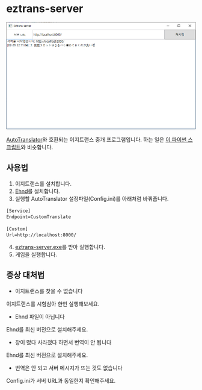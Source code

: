 # eztrans-server

[![프로그램 창 이미지](doc/main-window.png)](##eztrans-server)

[AutoTranslator](https://github.com/bbepis/XUnity.AutoTranslator)와 호환되는 이지트랜스 중개 프로그램입니다.
하는 일은 [이 파이썬 스크립트](https://github.com/HelloKS/ezTransWeb)와 비슷합니다.


## 사용법
1. 이지트랜스를 설치합니다.
2. [Ehnd](https://blog.naver.com/waltherp38/221062272423)를 설치합니다.
3. 실행할 AutoTranslator 설정파일(Config.ini)를 아래처럼 바꿔줍니다.
```
[Service]
Endpoint=CustomTranslate

[Custom]
Url=http://localhost:8000/
```
4. [eztrans-server.exe](https://github.com/nanikit/eztrans-server/releases)를 받아 실행합니다.
5. 게임을 실행합니다.


## 증상 대처법
- 이지트랜스를 찾을 수 없습니다

이지트랜스를 시험삼아 한번 실행해보세요.

- Ehnd 파일이 아닙니다

Ehnd를 최신 버전으로 설치해주세요.

- 창이 떴다 사라졌다 하면서 번역이 안 됩니다

Ehnd를 최신 버전으로 설치해주세요.

- 번역은 안 되고 서버 메시지가 뜨는 것도 없습니다

Config.ini가 서버 URL과 동일한지 확인해주세요.
